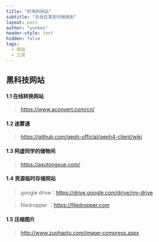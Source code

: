 ```yaml
---
title: "好用的网站"
subtitle: "总会在某些时候用到"
layout: post
author: "yunkex"
header-style: text
hidden: false
tags:
  - 网站
  - 工具
---
```



黑科技网站
------

#### 1.1 在线转换网站

> https://www.aconvert.com/cn/

#### 1.2 迷雾通

> https://github.com/geph-official/geph4-client/wiki

#### 1.3 阿虚同学的储物间

> https://axutongxue.com/

#### 1.4 资源临时存储网站

> google drive：https://drive.google.com/drive/my-drive

> filedropper ：https://filedropper.com

####  1.5 压缩图片

> http://www.zuohaotu.com/image-compress.aspx


